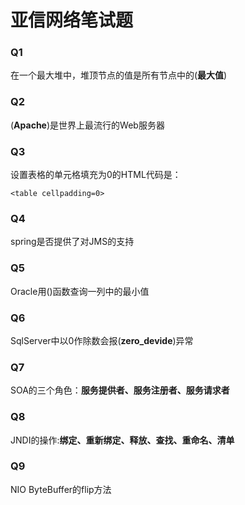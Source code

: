 # 亚信网络笔试题

### Q1

在一个最大堆中，堆顶节点的值是所有节点中的(**最大值**)

### Q2

(**Apache**)是世界上最流行的Web服务器

### Q3

设置表格的单元格填充为0的HTML代码是：

```
<table cellpadding=0>
```

### Q4

spring是否提供了对JMS的支持

### Q5

Oracle用()函数查询一列中的最小值

### Q6

SqlServer中以0作除数会报(**zero_devide**)异常

### Q7

SOA的三个角色：**服务提供者、服务注册者、服务请求者**

### Q8

JNDI的操作:**绑定、重新绑定、释放、查找、重命名、清单**

### Q9

NIO ByteBuffer的flip方法

### 